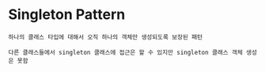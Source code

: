 # Singleton Pattern
	하나의 클래스 타입에 대해서 오직 하나의 객체만 생성되도록 보장된 패턴

	다른 클래스들에서 singleton 클래스에 접근은 할 수 있지만 singleton 클래스 객체 생성은 못함